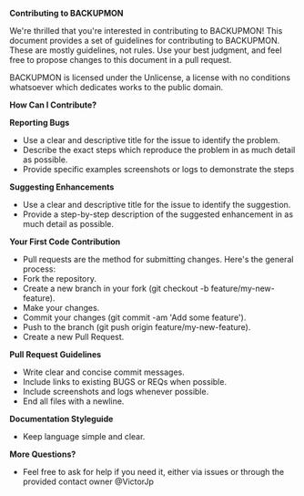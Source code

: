 ****Contributing to BACKUPMON****

We're thrilled that you're interested in contributing to BACKUPMON! This document provides a set of guidelines for contributing to BACKUPMON. These are mostly guidelines, not rules. Use your best judgment, and feel free to propose changes to this document in a pull request.

BACKUPMON is licensed under the Unlicense, a license with no conditions whatsoever which dedicates works to the public domain.

****How Can I Contribute?****

**Reporting Bugs**
* Use a clear and descriptive title for the issue to identify the problem.
* Describe the exact steps which reproduce the problem in as much detail as possible.
* Provide specific examples screenshots or logs to demonstrate the steps

**Suggesting Enhancements**
* Use a clear and descriptive title for the issue to identify the suggestion.
* Provide a step-by-step description of the suggested enhancement in as much detail as possible.

**Your First Code Contribution**
* Pull requests are the method for submitting changes. Here's the general process:
* Fork the repository.
* Create a new branch in your fork (git checkout -b feature/my-new-feature).
* Make your changes.
* Commit your changes (git commit -am 'Add some feature').
* Push to the branch (git push origin feature/my-new-feature).
* Create a new Pull Request.

**Pull Request Guidelines**
* Write clear and concise commit messages.
* Include links to existing BUGS or REQs when possible.
* Include screenshots and logs whenever possible.
* End all files with a newline.

**Documentation Styleguide**
* Keep language simple and clear.

**More Questions?**
* Feel free to ask for help if you need it, either via issues or through the provided contact owner @VictorJp

